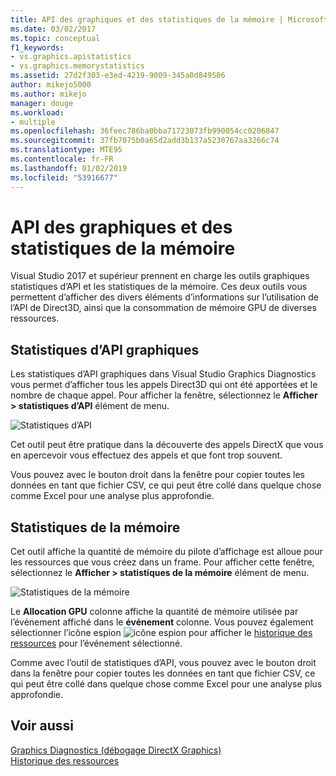 ```yaml
---
title: API des graphiques et des statistiques de la mémoire | Microsoft Docs
ms.date: 03/02/2017
ms.topic: conceptual
f1_keywords:
- vs.graphics.apistatistics
- vs.graphics.memorystatistics
ms.assetid: 27d2f303-e3ed-4219-9009-345a0d849506
author: mikejo5000
ms.author: mikejo
manager: douge
ms.workload:
- multiple
ms.openlocfilehash: 36feec786ba0bba71723073fb990054cc0206847
ms.sourcegitcommit: 37fb7075b0a65d2add3b137a5230767aa3266c74
ms.translationtype: MTE95
ms.contentlocale: fr-FR
ms.lasthandoff: 01/02/2019
ms.locfileid: "53916677"
---
```

# <a name="graphics-api-and-memory-statistics"></a>API des graphiques et des statistiques de la mémoire
<!-- VERSIONLESS --> Visual Studio 2017 et supérieur prennent en charge les outils graphiques statistiques d’API et les statistiques de la mémoire.  Ces deux outils vous permettent d’afficher des divers éléments d’informations sur l’utilisation de l’API de Direct3D, ainsi que la consommation de mémoire GPU de diverses ressources.

## <a name="graphics-api-statistics"></a>Statistiques d’API graphiques
Les statistiques d’API graphiques dans Visual Studio Graphics Diagnostics vous permet d’afficher tous les appels Direct3D qui ont été apportées et le nombre de chaque appel.  Pour afficher la fenêtre, sélectionnez le **Afficher > statistiques d’API** élément de menu.

![Statistiques d’API](media/gfx_diag_api_statistics.png)

Cet outil peut être pratique dans la découverte des appels DirectX que vous en apercevoir vous effectuez des appels et que font trop souvent.

Vous pouvez avec le bouton droit dans la fenêtre pour copier toutes les données en tant que fichier CSV, ce qui peut être collé dans quelque chose comme Excel pour une analyse plus approfondie.

## <a name="memory-statistics"></a>Statistiques de la mémoire
Cet outil affiche la quantité de mémoire du pilote d’affichage est alloue pour les ressources que vous créez dans un frame.  Pour afficher cette fenêtre, sélectionnez le **Afficher > statistiques de la mémoire** élément de menu.

![Statistiques de la mémoire](media/gfx_diag_memory_statistics.png)

Le **Allocation GPU** colonne affiche la quantité de mémoire utilisée par l’événement affiché dans le **événement** colonne.  Vous pouvez également sélectionner l’icône espion ![icône espion](media/gfx_watch.png) pour afficher le [historique des ressources](graphics-event-list.md#resource-history) pour l’événement sélectionné.

Comme avec l’outil de statistiques d’API, vous pouvez avec le bouton droit dans la fenêtre pour copier toutes les données en tant que fichier CSV, ce qui peut être collé dans quelque chose comme Excel pour une analyse plus approfondie.

## <a name="see-also"></a>Voir aussi  
[Graphics Diagnostics (débogage DirectX Graphics)](visual-studio-graphics-diagnostics.md)   
[Historique des ressources](graphics-event-list.md#resource-history)
<!-- /VERSIONLESS -->